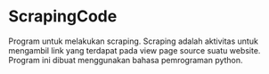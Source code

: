 # ScrapingCode
Program untuk melakukan scraping. Scraping adalah aktivitas untuk mengambil link yang terdapat pada view page source suatu website. Program ini dibuat menggunakan bahasa pemrograman python.
